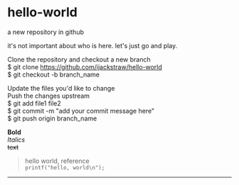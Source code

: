 # hello-world
a new repository in github

it's not important about who is here. let's just go and play.

Clone the repository and checkout a new branch  
$ git clone https://github.com/ijackstraw/hello-world  
$ git checkout -b branch_name  

Update the files you'd like to change  
Push the changes upstream  
$ git add file1 file2  
$ git commit -m "add your commit message here"  
$ git push origin branch_name  

**Bold**  
*Italics*  
~~text~~  
> hello world, reference  
`printf("hello, world\n");`  

------------  

